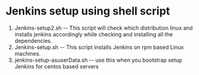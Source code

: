 # Jenkins setup using shell script
1. Jenkins-setup2.sh -- This script will check which distribution linux and installs jenkins accordingly while checking and installing all the dependencies.
2. Jenkins-setup.sh -- This script installs Jenkins on rpm based Linux machines.
3. jenkins-setup-asuserData.sh -- use this when you bootstrap setup Jenkins for centos based servers
